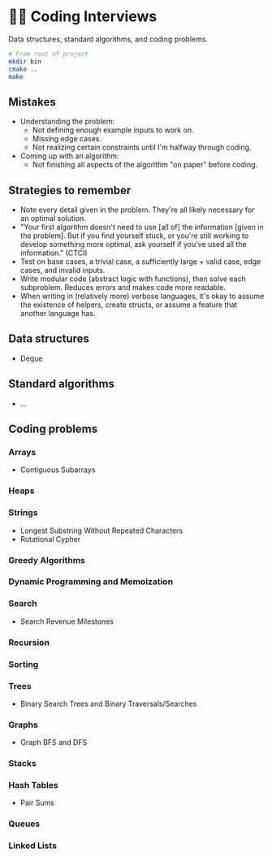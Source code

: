 # 👨‍💻 Coding Interviews

Data structures, standard algorithms, and coding problems.

```bash
# From root of project
mkdir bin
cmake ..
make
```

## Mistakes

- Understanding the problem:
  - Not defining enough example inputs to work on.
  - Missing edge cases.
  - Not realizing certain constraints until I'm halfway through coding.
- Coming up with an algorithm:
  - Not finishing all aspects of the algorithm "on paper" before coding.

## Strategies to remember

- Note every detail given in the problem. They're all likely necessary for an optimal solution.
- "Your first algorithm doesn't need to use [all of] the information [given in the problem]. But if you find yourself stuck, or you're still working to develop something more optimal, ask yourself if you've used all the information." (CTCI)
- Test on base cases, a trivial case, a sufficiently large + valid case, edge cases, and invalid inputs.
- Write modular code (abstract logic with functions), then solve each subproblem. Reduces errors and makes code more readable.
- When writing in (relatively more) verbose languages, it's okay to assume the existence of helpers, create structs, or assume a feature that another language has.

## Data structures

- Deque

## Standard algorithms

- ...

## Coding problems

### Arrays

- Contiguous Subarrays

### Heaps

### Strings

- Longest Substring Without Repeated Characters
- Rotational Cypher

### Greedy Algorithms

### Dynamic Programming and Memoization

### Search

- Search Revenue Milestones

### Recursion

### Sorting

### Trees

- Binary Search Trees and Binary Traversals/Searches

### Graphs

- Graph BFS and DFS

### Stacks

### Hash Tables

- Pair Sums

### Queues

### Linked Lists
